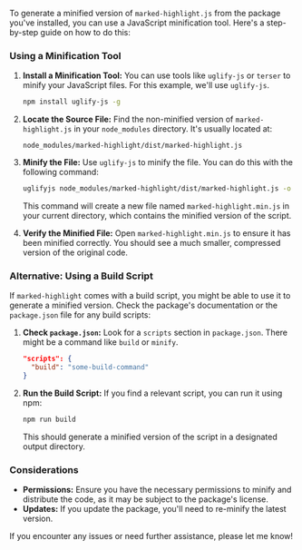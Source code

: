 To generate a minified version of `marked-highlight.js` from the package you've installed, you can use a JavaScript minification tool. Here's a step-by-step guide on how to do this:

### Using a Minification Tool

1. **Install a Minification Tool:**
   You can use tools like `uglify-js` or `terser` to minify your JavaScript files. For this example, we'll use `uglify-js`.

   ```bash
   npm install uglify-js -g
   ```

2. **Locate the Source File:**
   Find the non-minified version of `marked-highlight.js` in your `node_modules` directory. It's usually located at:

   ```
   node_modules/marked-highlight/dist/marked-highlight.js
   ```

3. **Minify the File:**
   Use `uglify-js` to minify the file. You can do this with the following command:

   ```bash
   uglifyjs node_modules/marked-highlight/dist/marked-highlight.js -o marked-highlight.min.js
   ```

   This command will create a new file named `marked-highlight.min.js` in your current directory, which contains the minified version of the script.

4. **Verify the Minified File:**
   Open `marked-highlight.min.js` to ensure it has been minified correctly. You should see a much smaller, compressed version of the original code.

### Alternative: Using a Build Script

If `marked-highlight` comes with a build script, you might be able to use it to generate a minified version. Check the package's documentation or the `package.json` file for any build scripts:

1. **Check `package.json`:**
   Look for a `scripts` section in `package.json`. There might be a command like `build` or `minify`.

   ```json
   "scripts": {
     "build": "some-build-command"
   }
   ```

2. **Run the Build Script:**
   If you find a relevant script, you can run it using npm:

   ```bash
   npm run build
   ```

   This should generate a minified version of the script in a designated output directory.

### Considerations

- **Permissions:** Ensure you have the necessary permissions to minify and distribute the code, as it may be subject to the package's license.
- **Updates:** If you update the package, you'll need to re-minify the latest version.

If you encounter any issues or need further assistance, please let me know!

